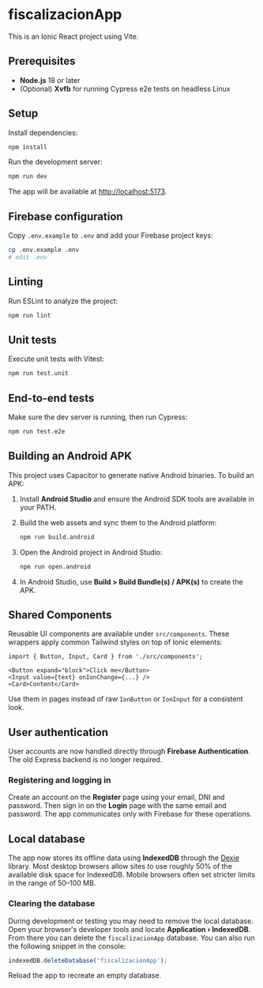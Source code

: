 # fiscalizacionApp

This is an Ionic React project using Vite.

## Prerequisites

- **Node.js** 18 or later
- (Optional) **Xvfb** for running Cypress e2e tests on headless Linux

## Setup

Install dependencies:

```bash
npm install
```

Run the development server:

```bash
npm run dev
```

The app will be available at [http://localhost:5173](http://localhost:5173).

## Firebase configuration

Copy `.env.example` to `.env` and add your Firebase project keys:

```bash
cp .env.example .env
# edit .env
```
## Linting

Run ESLint to analyze the project:

```bash
npm run lint
```

## Unit tests

Execute unit tests with Vitest:

```bash
npm run test.unit
```

## End-to-end tests

Make sure the dev server is running, then run Cypress:

```bash
npm run test.e2e
```

## Building an Android APK

This project uses Capacitor to generate native Android binaries. To build an APK:

1. Install **Android Studio** and ensure the Android SDK tools are available in your PATH.
2. Build the web assets and sync them to the Android platform:

   ```bash
   npm run build.android
   ```

3. Open the Android project in Android Studio:

   ```bash
   npm run open.android
   ```

4. In Android Studio, use **Build > Build Bundle(s) / APK(s)** to create the APK.


## Shared Components

Reusable UI components are available under `src/components`. These wrappers apply common Tailwind styles on top of Ionic elements:

```tsx
import { Button, Input, Card } from './src/components';

<Button expand="block">Click me</Button>
<Input value={text} onIonChange={...} />
<Card>Content</Card>
```

Use them in pages instead of raw `IonButton` or `IonInput` for a consistent look.

## User authentication

User accounts are now handled directly through **Firebase Authentication**. The
old Express backend is no longer required.

### Registering and logging in

Create an account on the **Register** page using your email, DNI and password.
Then sign in on the **Login** page with the same email and password. The app
communicates only with Firebase for these operations.

## Local database

The app now stores its offline data using **IndexedDB** through the
[Dexie](https://dexie.org) library. Most desktop browsers allow sites to use
roughly 50% of the available disk space for IndexedDB. Mobile browsers often set
stricter limits in the range of 50–100 MB.

### Clearing the database

During development or testing you may need to remove the local database. Open
your browser's developer tools and locate **Application › IndexedDB**. From
there you can delete the `fiscalizacionApp` database. You can also run the
following snippet in the console:

```javascript
indexedDB.deleteDatabase('fiscalizacionApp');
```

Reload the app to recreate an empty database.
